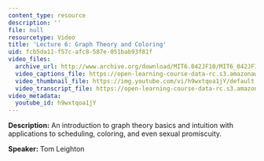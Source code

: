 ```yaml
---
content_type: resource
description: ''
file: null
resourcetype: Video
title: 'Lecture 6: Graph Theory and Coloring'
uid: fcb5da11-f57c-afc8-587e-051bab93f81f
video_files:
  archive_url: http://www.archive.org/download/MIT6.042JF10/MIT6_042JF10_lec06_300k.mp4
  video_captions_file: https://open-learning-course-data-rc.s3.amazonaws.com/6-042j-mathematics-for-computer-science-fall-2010/ebd05945c1b35a019089c5a683a66005_h9wxtqoa1jY.vtt
  video_thumbnail_file: https://img.youtube.com/vi/h9wxtqoa1jY/default.jpg
  video_transcript_file: https://open-learning-course-data-rc.s3.amazonaws.com/6-042j-mathematics-for-computer-science-fall-2010/1ccaf180bcd244fddd32e60789fa922f_h9wxtqoa1jY.pdf
video_metadata:
  youtube_id: h9wxtqoa1jY
---
```


**Description:** An introduction to graph theory basics and intuition with applications to scheduling, coloring, and even sexual promiscuity.

**Speaker:** Tom Leighton